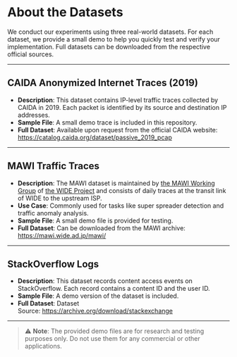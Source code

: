 # About the Datasets

We conduct our experiments using three real-world datasets. For each dataset, we provide a small demo to help you quickly test and verify your implementation. Full datasets can be downloaded from the respective official sources.

---

## CAIDA Anonymized Internet Traces (2019)

- **Description**: This dataset contains IP-level traffic traces collected by CAIDA in 2019. Each packet is identified by its source and destination IP addresses.
- **Sample File**: A small demo trace is included in this repository.
- **Full Dataset**: Available upon request from the official CAIDA website:  
  https://catalog.caida.org/dataset/passive_2019_pcap

---

## MAWI Traffic Traces

- **Description**: The MAWI dataset is maintained by [the MAWI Working Group](http://www.wide.ad.jp/project/wg/mawi.html) of [the WIDE Project](http://www.wide.ad.jp/) and consists of daily traces at the transit link of WIDE to the upstream ISP. 
- **Use Case**: Commonly used for tasks like super spreader detection and traffic anomaly analysis.
- **Sample File**: A small demo file is provided for testing.
- **Full Dataset**: Can be downloaded from the MAWI archive:  
  https://mawi.wide.ad.jp/mawi/

---

## StackOverflow Logs

- **Description**: This dataset records content access events on StackOverflow. Each record contains a content ID and the user ID.
- **Sample File**: A demo version of the dataset is included.
- **Full Dataset**: Dataset Source: https://archive.org/download/stackexchange

---

> ⚠️ **Note**: The provided demo files are for research and testing purposes only. Do not use them for any commercial or other applications.
